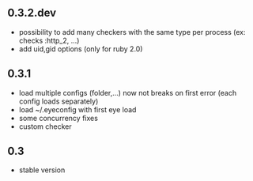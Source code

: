 0.3.2.dev
---------
* possibility to add many checkers with the same type per process (ex: checks :http_2, ...)
* add uid,gid options (only for ruby 2.0)

0.3.1
-----
* load multiple configs (folder,...) now not breaks on first error (each config loads separately)
* load ~/.eyeconfig with first eye load
* some concurrency fixes
* custom checker

0.3
---
* stable version
